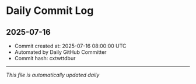 # Daily Commit Log

## 2025-07-16

- Commit created at: 2025-07-16 08:00:00 UTC
- Automated by Daily GitHub Committer
- Commit hash: cxtwttdbur

---
*This file is automatically updated daily*